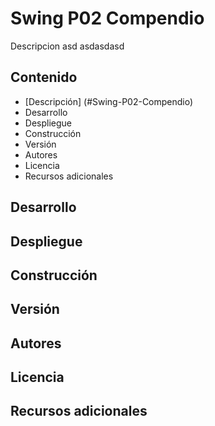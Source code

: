 # Swing P02 Compendio

Descripcion asd asdasdasd



## Contenido

- [Descripción] (#Swing-P02-Compendio)
- Desarrollo
- Despliegue
- Construcción
- Versión
- Autores
- Licencia
- Recursos adicionales



## Desarrollo





## Despliegue





## Construcción





## Versión





## Autores





## Licencia







## Recursos adicionales
